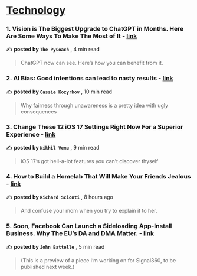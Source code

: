 
<h1><a href=https://medium.com/tag/technology/recommended target="_blank" rel="noopener noreferrer">Technology</a></h1>
<h3>1. Vision is The Biggest Upgrade to ChatGPT in Months. Here Are Some Ways To Make The Most of It - <a href=https://medium.com/artificial-corner/vision-is-the-biggest-upgrade-to-chatgpt-in-months-here-are-some-ways-to-make-the-most-of-it-76cefb15ffed?source=tag_recommended_feed---------0-84----------technology----------19e15908_2f97_44e0_a04a_46ec11ce2d9d------- target="_blank" rel="noopener noreferrer">link</a></h3>

✍️ **posted by `The PyCoach`** <date> , 4 min read</date>

<blockquote>ChatGPT now can see. Here’s how you can benefit from it.</blockquote>

<h3>2. AI Bias: Good intentions can lead to nasty results - <a href=https://medium.com/@kozyrkov/ai-bias-good-intentions-can-lead-to-nasty-results-d7b1f309d4b3?source=tag_recommended_feed---------1-107----------technology----------19e15908_2f97_44e0_a04a_46ec11ce2d9d------- target="_blank" rel="noopener noreferrer">link</a></h3>

✍️ **posted by `Cassie Kozyrkov`** <date> , 10 min read</date>

<blockquote>Why fairness through unawareness is a pretty idea with ugly consequences</blockquote>

<h3>3. Change These 12 iOS 17 Settings Right Now For a Superior Experience - <a href=https://medium.com/macoclock/change-these-12-ios-17-settings-right-now-for-a-superior-experience-8f43e28a10ab?source=tag_recommended_feed---------2-85----------technology----------19e15908_2f97_44e0_a04a_46ec11ce2d9d------- target="_blank" rel="noopener noreferrer">link</a></h3>

✍️ **posted by `Nikhil Vemu`** <date> , 9 min read</date>

<blockquote>iOS 17’s got hell-a-lot features you can’t discover thyself</blockquote>

<h3>4. How to Build a Homelab That Will Make Your Friends Jealous - <a href=https://medium.com/@HolisticInvesting/how-to-build-a-homelab-that-will-make-your-friends-jealous-7f7829264e3c?source=tag_recommended_feed---------3-84----------technology----------19e15908_2f97_44e0_a04a_46ec11ce2d9d------- target="_blank" rel="noopener noreferrer">link</a></h3>

✍️ **posted by `Richard Scionti`** <date> , 8 hours ago</date>

<blockquote>And confuse your mom when you try to explain it to her.</blockquote>

<h3>5. Soon, Facebook Can Launch a Sideloading App-Install Business. Why The EU’s DA and DMA Matter. - <a href=https://medium.com/@johnbattelle/soon-facebook-can-launch-a-sideloading-ad-business-why-the-eus-da-and-dma-matter-47a51424aa26?source=tag_recommended_feed---------4-107----------technology----------19e15908_2f97_44e0_a04a_46ec11ce2d9d------- target="_blank" rel="noopener noreferrer">link</a></h3>

✍️ **posted by `John Battelle`** <date> , 5 min read</date>

<blockquote>(This is a preview of a piece I’m working on for Signal360, to be published next week.)</blockquote>


